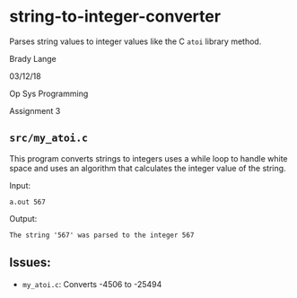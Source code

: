 # string-to-integer-converter
Parses string values to integer values like the C `atoi` library method.

Brady Lange

03/12/18

Op Sys Programming

Assignment 3

## `src/my_atoi.c`
This program converts strings to integers uses a while loop to handle white space and 
uses an algorithm that calculates the integer value of the string.

Input:

`a.out 567`

Output:

`The string '567' was parsed to the integer 567`

## Issues:
- `my_atoi.c`: Converts -4506 to -25494
